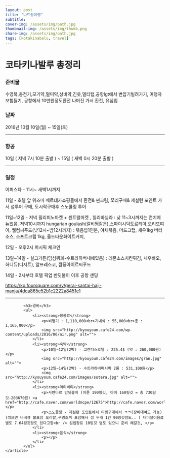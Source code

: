```yaml
---
layout: post
title: "나트랑여행"
subtitle: 
cover-img: /assets/img/path.jpg
thumbnail-img: /assets/img/thumb.png
share-img: /assets/img/path.jpg
tags: [kotakinabalu, travel]
---
```

<div class="wrap">
	<h1>코타키나발루 총정리</h1>
	<article>
			<h3>준비물</h3>
			<p>수영복,충전기,모기약,멀미약,상비약,긴옷,멀티탭,공항lgt에서 변압기빌려가기, 여행자보험들기, 공항에서 10만원정도환전 나머진 가서 환전, 유심칩</p>
			<h3>날짜</h3> 
			<p>2016년 10월 10일(월) ~ 15일(토)</p>
			<hr />
			<h3>항공</h3>
			<p>10일 ( 저녁 7시 10분 출발 ) ~ 15일 ( 새벽 0시 20분 출발 )</p>
			<hr />
			<h3>일정</h3>
			<p>어퍼스타 - 11시~ 새벽1시까지</p>
			<p>11일 - 호텔 앞 위즈마 메르데카쇼핑몰에서 환전& 썬크림, 쪼리구매& 제설턴 포인트 가서 섬투어 구매, 도시락구매후 스노쿨링 투어</p>
			<p>11일~12일 - 저녁 필리피노마켓 + 센트럴마켓 , 칠리바닐라 : 낮 11~3시까지는 런치메뉴있음. 저녁10시까지 hungarian goulash(갈비찜같은),스파이시덕토르티아,오리또띠아, 웰컴씨푸드(낮12시~밤12시까지) : 볶음밥1인분, 야채볶음, 머드크랩, 새우1kg 버터소스, 소프트크랩 1kg, 올드타운화이트커피, </p>
			<p>12일 - 오후2시 퍼시픽 체크인</p>
			<p>13일~14일 - 실크가든(딤섬뷔폐-수트라하버내에있음) : 레몬소스치킨튀김, 새우빠오, 허니듀(디저트),  알프레스코, 깜풍아이르씨푸드</p>
			<p>14일 - 2시부터 호텔 픽업 반딧불이 이후 공항 샌딩</p>
			<p><a href="https://ko.foursquare.com/v/gerai-santai-haji-manja/4dca865e52b1c2222a8451e1">https://ko.foursquare.com/v/gerai-santai-haji-manja/4dca865e52b1c2222a8451e1</a></p>
			<hr />
		
			<h3>경비</h3>
			<ul>
				<li><strong>항공료</strong>
					<p>비행기 : 1,110,000<br>기내식 : 55,000<br>총 : 1,165,000</p>
					<img src="http://kyouyoum.cafe24.com/wp-content/uploads/2016/06/air.png" alt="">
				</li>
				<li><strong>숙박</strong>
					<p>10일~12일(2박) - 그랜디스호텔 : 225.4$ (약 : 260,000원)</p>
					<img src="http://kyouyoum.cafe24.com/images/gran.jpg" alt="">
					<p>12일~14일(2박) - 수트라하버퍼시픽 2룸 : 531,100원</p>
					<img src="http://kyouyoum.cafe24.com/images/sutera.jpg" alt="">
				</li>
				<li><strong>액티비티</strong>
					<p>사반다르 반딧불이 (어른 190링깃, 아이 160링깃 = 총 730링깃-203670원) <a href="http://cafe.naver.com/worldmcpe/12675">http://cafe.naver.com/worldmcpe/12675</a></p>
					<p>스노쿨링 - 제설턴 포인트에서 티켓구매해서 ㄱㄱ(장비대여도 가능) (깎으면 바베큐 불포함 오리발,구명조끼 포함해서 섬 두개 1인 90링깃정도.. ) 터미널이용료 별도 7.64링깃정도 있다고함<br /> 섬입장료 10링깃 별도 있으니 준비 해갈것, </p>
				</li>
				<li><strong>음식</strong>
					<p></p>
				</li>
			</ul>
	</article>
</div>